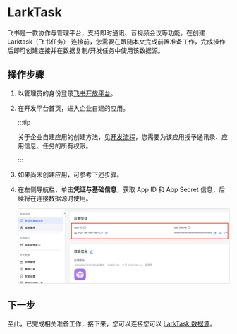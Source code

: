 # LarkTask

飞书是一款协作与管理平台，支持即时通讯、音视频会议等功能。在创建 Larktask（飞书任务） 连接前，您需要在跟随本文完成前置准备工作，完成操作后即可创建连接并在数据复制/开发任务中使用该数据源。



## 操作步骤

1. 以管理员的身份登录[飞书开放平台](https://open.feishu.cn/app)。

2. 在开发平台首页，进入企业自建的应用。

   :::tip

   关于企业自建应用的创建方法，见[开发流程](https://open.feishu.cn/document/home/introduction-to-custom-app-development/self-built-application-development-process)，您需要为该应用授予通讯录、应用信息、任务的所有权限。

   :::

3. 如果尚未创建应用，可参考下述步骤。

4. 在左侧导航栏，单击**凭证与基础信息**，获取 App ID 和 App Secret 信息，后续将在连接数据源时使用。

   ![](../../images/obtain_feishu_app_ak.png)



## 下一步

至此，已完成相关准备工作，接下来，您可以连接您可以 [LarkTask 数据源](../../user-guide/connect-database/beta/connect-larktask.md)。